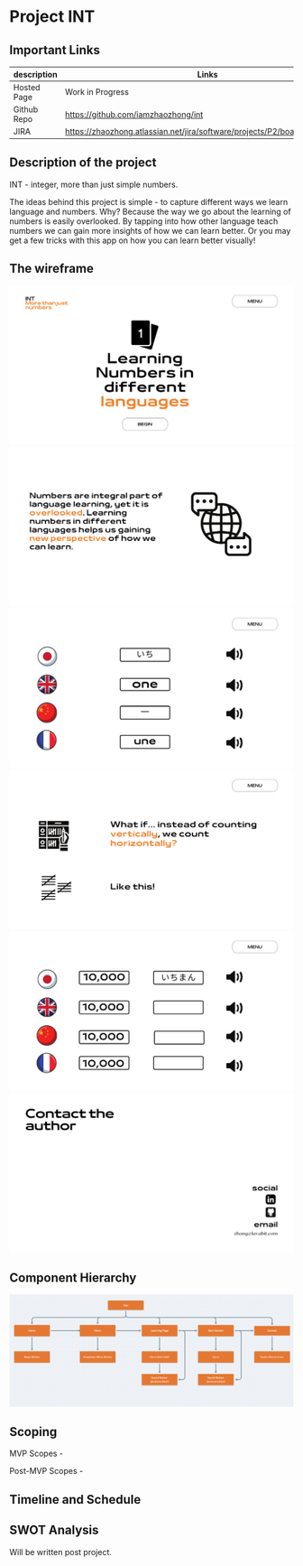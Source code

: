 # Project INT

## Important Links
|description| Links |
|---|-------|
|Hosted Page|Work in Progress|
|Github Repo|https://github.com/iamzhaozhong/int|
|JIRA|https://zhaozhong.atlassian.net/jira/software/projects/P2/boards/2/roadmap|

## Description of the project

INT - integer, more than just simple numbers.

The ideas behind this project is simple - to capture different ways we learn language and numbers. Why? Because the 
way we go about the learning of numbers is easily overlooked. By tapping into how other language teach numbers we 
can gain more insights of how we can learn better. Or you may get a few tricks with this app on how you can learn 
better visually!


## The wireframe
![wireframe1](https://raw.githubusercontent.com/iamzhaozhong/int/master/assets/Wireframe/Landing.png)
![wireframe5](https://raw.githubusercontent.com/iamzhaozhong/int/master/assets/Wireframe/About.png)
![wireframe2](https://raw.githubusercontent.com/iamzhaozhong/int/master/assets/Wireframe/2.png)
![wireframe3](https://raw.githubusercontent.com/iamzhaozhong/int/master/assets/Wireframe/3.png)
![wireframe4](https://raw.githubusercontent.com/iamzhaozhong/int/master/assets/Wireframe/Practice.png
)
![wireframe6](https://raw.githubusercontent.com/iamzhaozhong/int/master/assets/Wireframe/6.png)


## Component Hierarchy

![CH](https://raw.githubusercontent.com/iamzhaozhong/int/master/assets/Screen%20Shot%202021-12-02%20at%2010.40.38.png)

## Scoping

MVP Scopes - 


Post-MVP Scopes - 


## Timeline and Schedule
## SWOT Analysis 
Will be written post project.

